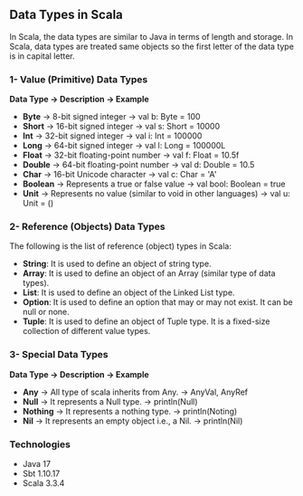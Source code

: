 ## Data Types in Scala

In Scala, the data types are similar to Java in terms of length and storage. In Scala, data types are treated same
objects so the first letter of the data type is in capital letter.

### 1- Value (Primitive) Data Types

**Data Type -> Description -> Example**

- **Byte** -> 8-bit signed integer -> val b: Byte = 100
- **Short** -> 16-bit signed integer -> val s: Short = 10000
- **Int** -> 32-bit signed integer -> val i: Int = 100000
- **Long** -> 64-bit signed integer -> val l: Long = 100000L
- **Float** -> 32-bit floating-point number -> val f: Float = 10.5f
- **Double** -> 64-bit floating-point number -> val d: Double = 10.5
- **Char** -> 16-bit Unicode character -> val c: Char = 'A'
- **Boolean** -> Represents a true or false value -> val bool: Boolean = true
- **Unit** -> Represents no value (similar to void in other languages)    -> val u: Unit = ()

### 2- Reference (Objects) Data Types

The following is the list of reference (object) types in Scala:

- **String**: It is used to define an object of string type.
- **Array**: It is used to define an object of an Array (similar type of data types).
- **List**: It is used to define an object of the Linked List type.
- **Option**: It is used to define an option that may or may not exist. It can be null or none.
- **Tuple**: It is used to define an object of Tuple type. It is a fixed-size collection of different value types.

### 3- Special Data Types

**Data Type -> Description -> Example**

- **Any** -> All type of scala inherits from Any. -> AnyVal, AnyRef
- **Null**  -> It represents a Null type. -> println(Null)
- **Nothing** -> It represents a nothing type. -> println(Noting)
- **Nil** -> It represents an empty object i.e., a Nil. -> println(Nil)

### Technologies

- Java 17
- Sbt 1.10.17
- Scala 3.3.4
